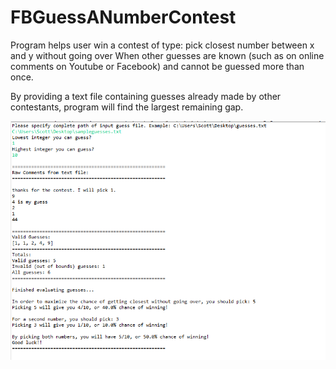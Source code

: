 # FBGuessANumberContest
Program helps user win a contest of type: pick closest number between x and y without going over 
When other guesses are known (such as on online comments on Youtube or Facebook) and cannot be guessed more than once.

By providing a text file containing guesses already made by other contestants, program will find the largest remaining gap.

![Sample console output](Sample_console_output.png)

